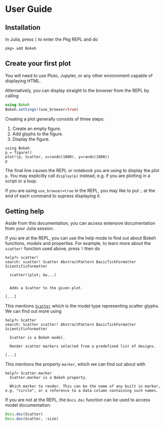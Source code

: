 # User Guide

## Installation

In Julia, press `]` to enter the Pkg REPL and do
```julia-repl
pkg> add Bokeh
```

## Create your first plot

You will need to use Pluto, Jupyter, or any other environment capable of displaying HTML.

Alternatively, you can display straight to the browser from the REPL by calling
```julia
using Bokeh
Bokeh.settings!(use_browser=true)
```

Creating a plot generally consists of three steps:
1. Create an empty figure.
2. Add glyphs to the figure.
3. Display the figure.

```@example
using Bokeh
p = figure()
plot!(p, Scatter, x=randn(1000), y=randn(1000))
p
```

The final line causes the REPL or notebook you are using to display the plot `p`. You may
explicitly call `display(p)` instead, e.g. if you are plotting in a script or a loop.

If you are using `use_browser=true` in the REPL, you may like to put `;` at the end of each
command to supress displaying it.

## Getting help

Aside from this documentation, you can access extensive documentation from your Julia
session.

If you are at the REPL, you can use the help mode to find out about Bokeh functions,
models and properties. For example, to learn more about the `scatter!` function used above,
press `?` then do
```text
help?> scatter!
search: scatter! Scatter AbstractPattern BasicTickFormatter ScientificFormatter

  scatter!(plot; kw...)


  Adds a Scatter to the given plot.

[...]
```

This mentions [`Scatter`](@ref) which is the model type representing scatter glyphs. We can
find out more using
```text
help?> Scatter
search: Scatter scatter! AbstractPattern BasicTickFormatter ScientificFormatter

  Scatter is a Bokeh model.

  Render scatter markers selected from a predefined list of designs.

[...]
```

This mentions the property `marker`, which we can find out about with
```text
help?> Scatter.marker
  Scatter.marker is a Bokeh property.

  Which marker to render. This can be the name of any built in marker, e.g. "circle", or a reference to a data column containing such names.
```

If you are not at the REPL, the `Docs.doc` function can be used to access model documentation:
```julia
Docs.doc(Scatter)
Docs.doc(Scatter, :size)
```
